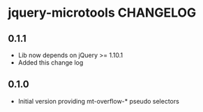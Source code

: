 # jquery-microtools CHANGELOG


## 0.1.1
 - Lib now depends on jQuery >= 1.10.1
 - Added this change log

## 0.1.0
 - Initial version providing mt-overflow-* pseudo selectors
